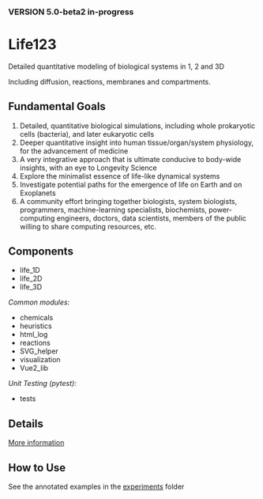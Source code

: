### VERSION 5.0-beta2 in-progress


# Life123
Detailed quantitative modeling of biological systems in 1, 2 and 3D

Including diffusion, reactions, membranes and compartments.

## Fundamental Goals
1. Detailed, quantitative biological simulations, including whole prokaryotic cells (bacteria), and later eukaryotic cells
2. Deeper quantitative insight into human tissue/organ/system physiology, for the advancement of medicine
3. A very integrative approach that is ultimate conducive to body-wide insights,
   with an eye to Longevity Science
4. Explore the minimalist essence of life-like dynamical systems
5. Investigate potential paths for the emergence of life on Earth and on Exoplanets
6. A community effort bringing together biologists, system biologists, programmers, machine-learning specialists, biochemists, power-computing engineers, doctors, data scientists, members of the public willing to share computing resources, etc.

## Components
* life_1D
* life_2D
* life_3D

*Common modules:*

* chemicals
* heuristics
* html_log
* reactions
* SVG_helper
* visualization
* Vue2_lib

*Unit Testing (pytest):*
* tests

## Details
[More information](https://julianspolymathexplorations.blogspot.com/2022/03/life123-systems-biology-modeling.html)

## How to Use
See the annotated examples in the [experiments](https://github.com/BrainAnnex/life123/tree/main/experiments/life_1D) folder

